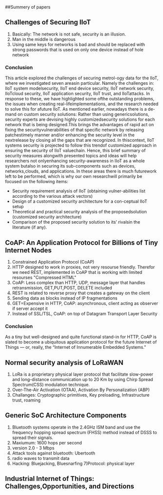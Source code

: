 
##Summery of papers
## Challenges of Securing IIoT
1) Basically: The network is not safe, security is an illusion.
2) Man in the middle is dangerous
3) Using same keys for networks is bad and should be replaced with strong passwords that is used on only one device instead of hole network

### Conclusion
This  article explored  the  challenges  of  securing  metrol-ogy  data  for  the  IIoT,  where  we  investigated  seven  areasin  particular.  Namely  the  challenges  in:  IIoT  system  modelsecurity, IIoT end device security, IIoT network security, IIoTcloud  security,  IIoT  application  security,  IIoT  trust,  and  IIoTattacks.  In  response  to  these,  we  have  highlighted  some  ofthe  outstanding  problems,  the  issues  when  creating  real-lifeimplementations,  and  the  research  needed  to  solve  this  for  afuture  IIoT.  As  mentioned  earlier,  nowadays  there  is  a  de-mand on custom security solutions: Rather than using genericsolutions,  security  experts  are  devising  highly  customizedsecurity  solutions  for  each  network  that  is  being  designed.This brings the advantages of rapid act on fixing the securityvulnerabilities  of  that  specific  network  by  releasing  patchestimely manner and/or enhancing the security level in the nextrelease  by  closing  all  the  gaps  that  are  recognized.  In  thiscontext, IIoT systems security is projected to follow this trendof customized approach in ensuring the security of IIoT valuechain. Hence, this brief summary of security measures alongwith presented topics and ideas will help researchers not onlyenhancing  security-awareness  in  IIoT  as  a  whole  system  butalso in securing its sub-components such as devices, networks,clouds,  and  applications.  In  these  areas  there  is  much  futurework  left  to  be  performed,  which  is  why  our  own  researchwill primarily be focused on the following items:

* Security requirement analysis of IIoT (obtaining vulner-abilities list according to the various attack vectors)
* Design  of  a  customized  security  architecture  for  a  con-ceptual IIoT setup
* Theoretical and practical security analysis of the proposedsolution (customized security architecture)
* Comparison of the proposed security solution to its’ rivalsin the literature (if any).

## CoAP: An Application Protocol for Billions of Tiny Internet Nodes

1) Constrained Application Protocol (CoAP)
2) HTTP designed to work in proxies, not very resourse friendly. Therefor we need REST, implemented in CoAP that is working with limited resourses "Compressed HTML"
3) CoAP: Less complex than HTTP, UDP, message layer that handles retransmission, GET,PUT,POST, DELETE included
4) REST is related to reverse proxy that creates a gateway on the client
5) Sending data as blocks instead of IP fragmentations
6) GET=Expensive in HTTP, CoAP:  asynchronous, client acting as observer if server accept it
7) Instead of SSL/TSL, CoAP: on top of  Datagram  Transport  Layer  Security  

### Conclusion
As  a  tiny  but  well-designed  and  quite  functional  stand-in  for  HTTP,  CoAP  is  slated  to  become  a  ubiquitous  application  protocol  for  the  future  Internet  of  Things  —  or,  really,  the  “Internet  of  Innumerable  Embedded Systems."

## Normal security analysis of LoRaWAN

1) LoRa is a proprietary physical layer protocol that facilitate slow-power and long-distance communication up to 20 Km by using Chirp Spread Spectrum(CSS) modulation technique.
2) Over-The-Air Activation (OTAA), Activation By Personalization (ABP)
3) Challanges: Cryptographic primitives, Key preloading, Infrastructure trust, roaming

## Generic SoC Architecture Components

1) Bluetooth systems operate in the 2.4GHz ISM band and use the frequency hopping spread spectrum (FHSS) method instead of DSSS to spread their signals.
2) Maxiumum: 1600 hops per second
3) version 2.0 - 3 Mbps
4) Attack tools against bluetooth: Ubertooth
5) radio waves to transmit data
6) Hacking: Bluejacking, Bluesnarfing
7)Protocol: physical layer
## Industrial Internet of Things: Challenges,Opportunities, and Directions

